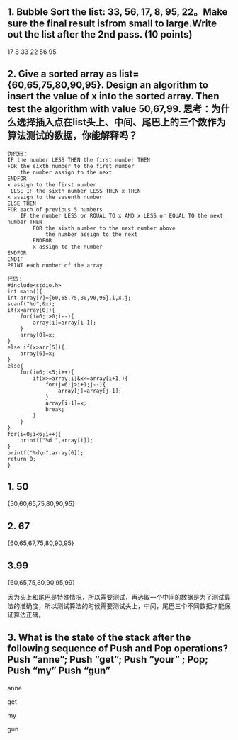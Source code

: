 ## 1. Bubble Sort the list: 33, 56, 17, 8, 95, 22。Make sure the final result isfrom small to large.Write out the list after the 2nd pass. (10 points) 

17 8 33 22 56 95


## 2. Give a sorted array as list={60,65,75,80,90,95}. Design an algorithm to insert the value of x into the sorted array. Then test the algorithm with value 50,67,99. 思考：为什么选择插入点在list头上、中间、尾巴上的三个数作为算法测试的数据，你能解释吗？


    伪代码：
    IF the number LESS THEN the first number THEN
    FOR the sixth number to the first number
        the number assign to the next
    ENDFOR
    x assign to the first number
     ELSE IF the sixth number LESS THEN x THEN
    x assign to the seventh number
    ELSE THEN
    FOR each of previous 5 numbers
        IF the number LESS or RQUAL TO x AND x LESS or EQUAL TO the next number THEN
            FOR the sixth number to the next number above
                the number assign to the next
            ENDFOR
            x assign to the number
    ENDFOR
    ENDIF
    PRINT each number of the array

    代码：
    #include<stdio.h>
    int main(){
	int array[7]={60,65,75,80,90,95},i,x,j;
	scanf("%d",&x);
	if(x<array[0]){
		for(i=6;i>0;i--){
			array[i]=array[i-1];
		}
		array[0]=x;
	}
	else if(x>arr[5]){
		array[6]=x;
	}
	else{
		for(i=0;i<5;i++){
			if(x>=array[i]&x<=array[i+1]){
				for(j=6;j>i+1;j--){
					array[j]=array[j-1];
				}
				array[i+1]=x;
				break;
			}
		}
	}
	for(i=0;i<6;i++){
		printf("%d ",array[i]);
	}
	printf("%d\n",array[6]);
	return 0;
    }

## 1. 50
{50,60,65,75,80,90,95}

## 2. 67
{60,65,67,75,80,90,95}

## 3.99

{60,65,75,80,90,95,99}

因为头上和尾巴是特殊情况，所以需要测试，再选取一个中间的数据是为了测试算法的准确度，所以测试算法的时候需要测试头上，中间，尾巴三个不同数据才能保证算法正确。

## 3. What is the state of the stack after the following sequence of Push and Pop operations? Push “anne”; Push “get”; Push “your” ; Pop; Push “my” Push “gun”

anne

get

my

gun 